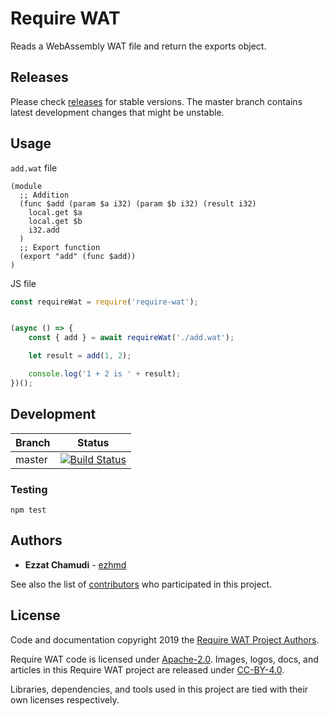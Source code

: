 # Require WAT

Reads a WebAssembly WAT file and return the exports object.

## Releases

Please check [releases](https://github.com/ezhmd/require-wat/releases) for stable versions. The master branch contains latest development changes that might be unstable.

## Usage

`add.wat` file

```wat
(module
  ;; Addition
  (func $add (param $a i32) (param $b i32) (result i32)
    local.get $a
    local.get $b
    i32.add
  )
  ;; Export function
  (export "add" (func $add))
)
```

JS file

```js
const requireWat = require('require-wat');


(async () => {
    const { add } = await requireWat('./add.wat');

    let result = add(1, 2);

    console.log('1 + 2 is ' + result);
})();
```

## Development

| Branch | Status |
| - | - |
| master | [![Build Status](https://travis-ci.org/ezhmd/require-wat.svg?branch=master)](https://travis-ci.org/ezhmd/require-wat) |

### Testing
```
npm test
```

## Authors

* **Ezzat Chamudi** - [ezhmd](https://github.com/ezhmd)

See also the list of [contributors](https://github.com/ezhmd/require-wat/graphs/contributors) who participated in this project.

## License

Code and documentation copyright 2019 the [Require WAT Project Authors](https://github.com/ezhmd/require-wat/graphs/contributors). 

Require WAT code is licensed under [Apache-2.0](https://www.apache.org/licenses/LICENSE-2.0). Images, logos, docs, and articles in this Require WAT project are released under [CC-BY-4.0](https://creativecommons.org/licenses/by/4.0/legalcode).

Libraries, dependencies, and tools used in this project are tied with their own licenses respectively.